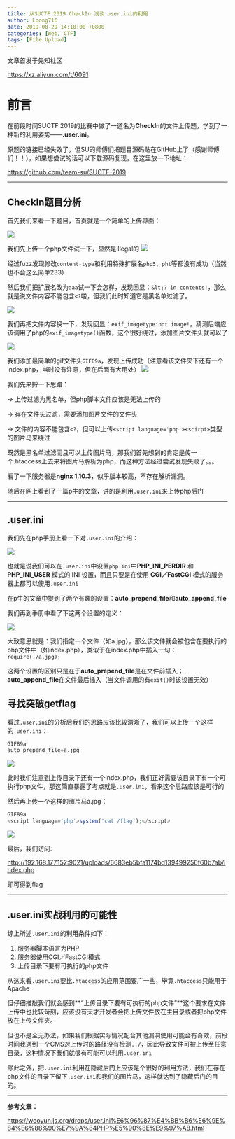 ```yaml
---
title: 从SUCTF 2019 CheckIn 浅谈.user.ini的利用
author: Loong716
date: 2019-08-29 14:10:00 +0800
categories: [Web, CTF]
tags: [File Upload]
---
```


文章首发于先知社区

https://xz.aliyun.com/t/6091

# 前言

在前段时间SUCTF 2019的比赛中做了一道名为**CheckIn**的文件上传题，学到了一种新的利用姿势——**.user.ini**。

原题的链接已经失效了，但SU的师傅们把题目源码贴在GitHub上了（感谢师傅们！！），如果想尝试的话可以下载源码复现，在这里放一下地址：

https://github.com/team-su/SUCTF-2019

***

## CheckIn题目分析

首先我们来看一下题目，首页就是一个简单的上传界面：

![](https://xzfile.aliyuncs.com/media/upload/picture/20190824211301-e66945d4-c670-1.png)

我们先上传一个php文件试一下，显然是illegal的
![](https://xzfile.aliyuncs.com/media/upload/picture/20190824211507-31a1ba9a-c671-1.png)

经过fuzz发现修改`content-type`和利用特殊扩展名`php5`、`pht`等都没有成功（当然也不会这么简单233）

然后我们把扩展名改为`aaa`试一下会怎样，发现回显：`&lt;? in contents!`，那么就是说文件内容不能包含`<?`喽，但我们此时知道它是黑名单过滤了。

![](https://xzfile.aliyuncs.com/media/upload/picture/20190824211520-392d2b50-c671-1.png)

我们再把文件内容换一下，发现回显：`exif_imagetype:not image!`，猜测后端应该调用了php的`exif_imagetype()`函数，这个很好绕过，添加图片文件头就可以了


![](https://xzfile.aliyuncs.com/media/upload/picture/20190824211528-3e3566da-c671-1.png)

我们添加最简单的gif文件头`GIF89a`，发现上传成功（注意看该文件夹下还有一个index.php，当时没有注意，但在后面有大用处）
![](https://xzfile.aliyuncs.com/media/upload/picture/20190824211539-44709bc8-c671-1.png)

我们先来捋一下思路：

-> 上传过滤为黑名单，但php脚本文件应该是无法上传的

-> 存在文件头过滤，需要添加图片文件的文件头

-> 文件的内容不能包含`<?`，但可以上传`<script language='php'><scirpt>`类型的图片马来绕过

既然是黑名单过滤而且可以上传图片马，那我们首先想到的肯定是传一个.htaccess上去来将图片马解析为php，而这种方法经过尝试发现失败了。。。

看了一下服务器是**nginx 1.10.3**，似乎版本较高，不存在解析漏洞。

随后在网上看到了一篇p牛的文章，讲的是利用`.user.ini`来上传php后门

***

## .user.ini

我们先在php手册上看一下对`.user.ini`的介绍：

![](https://xzfile.aliyuncs.com/media/upload/picture/20190824211552-4c92f9fe-c671-1.png)

也就是说我们可以在`.user.ini`中设置`php.ini`中**PHP_INI_PERDIR** 和 **PHP_INI_USER** 模式的 INI 设置，而且只要是在使用 **CGI／FastCGI** 模式的服务器上都可以使用`.user.ini`

在p牛的文章中提到了两个有趣的设置：**auto_prepend_file**和**auto_append_file**

我们再到手册中看了下这两个设置的定义：

![](https://xzfile.aliyuncs.com/media/upload/picture/20190824211604-538774ce-c671-1.png)

大致意思就是：我们指定一个文件（如a.jpg），那么该文件就会被包含在要执行的php文件中（如index.php），类似于在index.php中插入一句：`require(./a.jpg);`

这两个设置的区别只是在于**auto_prepend_file**是在文件前插入；**auto_append_file**在文件最后插入（当文件调用的有`exit()`时该设置无效）

## 寻找突破getflag

看过`.user.ini`的分析后我们的思路应该比较清晰了，我们可以上传一个这样的`.user.ini`：

``` php
GIF89a
auto_prepend_file=a.jpg
```

![](https://xzfile.aliyuncs.com/media/upload/picture/20190824211621-5dab4d40-c671-1.png)

此时我们注意到上传目录下还有一个index.php，我们正好需要该目录下有一个可执行php文件，那这简直暴露了考点就是`.user.ini`，看来这个思路应该是可行的

然后再上传一个这样的图片马a.jpg：

``` php
GIF89a
<script language='php'>system('cat /flag');</script>
```

![](https://xzfile.aliyuncs.com/media/upload/picture/20190824211640-68ee25f6-c671-1.png)

最后，我们访问:

http://192.168.177.152:9021/uploads/6683eb5bfa1174bd139499256f60b7ab/index.php

即可得到flag

***

## .user.ini实战利用的可能性

综上所述`.user.ini`的利用条件如下：

1. 服务器脚本语言为PHP
2. 服务器使用CGI／FastCGI模式
3. 上传目录下要有可执行的php文件

从这来看`.user.ini`要比`.htaccess`的应用范围要广一些，毕竟`.htaccess`只能用于Apache

但仔细推敲我们就会感到**“上传目录下要有可执行的php文件”**这个要求在文件上传中也比较苛刻，应该没有天才开发者会把上传文件放在主目录或者把php文件放在上传文件夹。

但也不是全无办法，如果我们根据实际情况配合其他漏洞使用可能会有奇效，前段时间我遇到一个CMS对上传时的路径没有检测`../`，因此导致文件可被上传至任意目录，这种情况下我们就很有可能可以利用`.user.ini`

除此之外，把`.user.ini`利用在隐藏后门上应该是个很好的利用方法，我们在存在php文件的目录下留下`.user.ini`和我们的图片马，这样就达到了隐藏后门的目的。

***

**参考文章：**

https://wooyun.js.org/drops/user.ini%E6%96%87%E4%BB%B6%E6%9E%84%E6%88%90%E7%9A%84PHP%E5%90%8E%E9%97%A8.html

